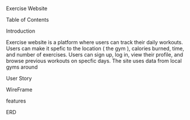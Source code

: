 Exercise Website


Table of Contents 







Introduction 

Exercise website is a platform where users can track their daily workouts. Users can make it spefic to the location ( the gym ), calories burned, time, and number of exercises. Users can sign up, log in, view their profile, and browse previous workouts on specfic days. The site uses data from local gyms around 


User Story 








WireFrame 







features 








ERD

